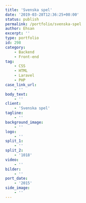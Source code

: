 ```yaml
---
title: 'Svenska spel'
date: '2019-03-28T12:36:25+00:00'
status: publish
permalink: /portfolio/svenska-spel
author: Ehsan
excerpt: ''
type: portfolio
id: 298
category:
    - Backend
    - Front-end
tag:
    - CSS
    - HTML
    - Laravel
    - PHP
case_link_url:
    - ''
body_text:
    - ''
client:
    - 'Svenska spel'
tagline:
    - ''
background_image:
    - ''
logo:
    - ''
split_1:
    - ''
split_2:
    - '1018'
video:
    - ''
bilder:
    - ''
port_date:
    - '2015'
side_image:
    - ''
---
```

<!DOCTYPE html PUBLIC "-//W3C//DTD HTML 4.0 Transitional//EN" "http://www.w3.org/TR/REC-html40/loose.dtd">
<?xml encoding="UTF-8">
